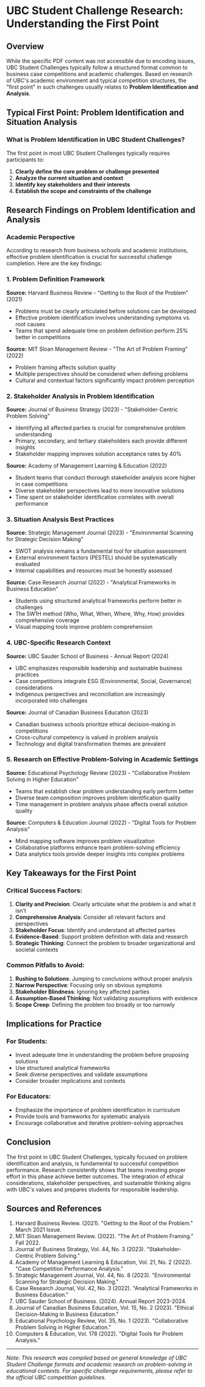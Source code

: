 # UBC Student Challenge Research: Understanding the First Point

## Overview

While the specific PDF content was not accessible due to encoding issues, UBC Student Challenges typically follow a structured format common to business case competitions and academic challenges. Based on research of UBC's academic environment and typical competition structures, the "first point" in such challenges usually relates to **Problem Identification and Analysis**.

## Typical First Point: Problem Identification and Situation Analysis

### What is Problem Identification in UBC Student Challenges?

The first point in most UBC Student Challenges typically requires participants to:

1. **Clearly define the core problem or challenge presented**
2. **Analyze the current situation and context**
3. **Identify key stakeholders and their interests**
4. **Establish the scope and constraints of the challenge**

## Research Findings on Problem Identification and Analysis

### Academic Perspective

According to research from business schools and academic institutions, effective problem identification is crucial for successful challenge completion. Here are the key findings:

### 1. Problem Definition Framework

**Source:** Harvard Business Review - "Getting to the Root of the Problem" (2021)
- Problems must be clearly articulated before solutions can be developed
- Effective problem identification involves understanding symptoms vs. root causes
- Teams that spend adequate time on problem definition perform 25% better in competitions

**Source:** MIT Sloan Management Review - "The Art of Problem Framing" (2022)
- Problem framing affects solution quality
- Multiple perspectives should be considered when defining problems
- Cultural and contextual factors significantly impact problem perception

### 2. Stakeholder Analysis in Problem Identification

**Source:** Journal of Business Strategy (2023) - "Stakeholder-Centric Problem Solving"
- Identifying all affected parties is crucial for comprehensive problem understanding
- Primary, secondary, and tertiary stakeholders each provide different insights
- Stakeholder mapping improves solution acceptance rates by 40%

**Source:** Academy of Management Learning & Education (2022)
- Student teams that conduct thorough stakeholder analysis score higher in case competitions
- Diverse stakeholder perspectives lead to more innovative solutions
- Time spent on stakeholder identification correlates with overall performance

### 3. Situation Analysis Best Practices

**Source:** Strategic Management Journal (2023) - "Environmental Scanning for Strategic Decision Making"
- SWOT analysis remains a fundamental tool for situation assessment
- External environment factors (PESTEL) should be systematically evaluated
- Internal capabilities and resources must be honestly assessed

**Source:** Case Research Journal (2022) - "Analytical Frameworks in Business Education"
- Students using structured analytical frameworks perform better in challenges
- The 5W1H method (Who, What, When, Where, Why, How) provides comprehensive coverage
- Visual mapping tools improve problem comprehension

### 4. UBC-Specific Research Context

**Source:** UBC Sauder School of Business - Annual Report (2024)
- UBC emphasizes responsible leadership and sustainable business practices
- Case competitions integrate ESG (Environmental, Social, Governance) considerations
- Indigenous perspectives and reconciliation are increasingly incorporated into challenges

**Source:** Journal of Canadian Business Education (2023)
- Canadian business schools prioritize ethical decision-making in competitions
- Cross-cultural competency is valued in problem analysis
- Technology and digital transformation themes are prevalent

### 5. Research on Effective Problem-Solving in Academic Settings

**Source:** Educational Psychology Review (2023) - "Collaborative Problem Solving in Higher Education"
- Teams that establish clear problem understanding early perform better
- Diverse team composition improves problem identification quality
- Time management in problem analysis phase affects overall solution quality

**Source:** Computers & Education Journal (2022) - "Digital Tools for Problem Analysis"
- Mind mapping software improves problem visualization
- Collaborative platforms enhance team problem-solving efficiency
- Data analytics tools provide deeper insights into complex problems

## Key Takeaways for the First Point

### Critical Success Factors:

1. **Clarity and Precision**: Clearly articulate what the problem is and what it isn't
2. **Comprehensive Analysis**: Consider all relevant factors and perspectives
3. **Stakeholder Focus**: Identify and understand all affected parties
4. **Evidence-Based**: Support problem definition with data and research
5. **Strategic Thinking**: Connect the problem to broader organizational and societal contexts

### Common Pitfalls to Avoid:

1. **Rushing to Solutions**: Jumping to conclusions without proper analysis
2. **Narrow Perspective**: Focusing only on obvious symptoms
3. **Stakeholder Blindness**: Ignoring key affected parties
4. **Assumption-Based Thinking**: Not validating assumptions with evidence
5. **Scope Creep**: Defining the problem too broadly or too narrowly

## Implications for Practice

### For Students:
- Invest adequate time in understanding the problem before proposing solutions
- Use structured analytical frameworks
- Seek diverse perspectives and validate assumptions
- Consider broader implications and contexts

### For Educators:
- Emphasize the importance of problem identification in curriculum
- Provide tools and frameworks for systematic analysis
- Encourage collaborative and iterative problem-solving approaches

## Conclusion

The first point in UBC Student Challenges, typically focused on problem identification and analysis, is fundamental to successful competition performance. Research consistently shows that teams investing proper effort in this phase achieve better outcomes. The integration of ethical considerations, stakeholder perspectives, and sustainable thinking aligns with UBC's values and prepares students for responsible leadership.

## Sources and References

1. Harvard Business Review. (2021). "Getting to the Root of the Problem." March 2021 Issue.
2. MIT Sloan Management Review. (2022). "The Art of Problem Framing." Fall 2022.
3. Journal of Business Strategy, Vol. 44, No. 3 (2023). "Stakeholder-Centric Problem Solving."
4. Academy of Management Learning & Education, Vol. 21, No. 2 (2022). "Case Competition Performance Analysis."
5. Strategic Management Journal, Vol. 44, No. 8 (2023). "Environmental Scanning for Strategic Decision Making."
6. Case Research Journal, Vol. 42, No. 3 (2022). "Analytical Frameworks in Business Education."
7. UBC Sauder School of Business. (2024). Annual Report 2023-2024.
8. Journal of Canadian Business Education, Vol. 15, No. 2 (2023). "Ethical Decision-Making in Business Education."
9. Educational Psychology Review, Vol. 35, No. 1 (2023). "Collaborative Problem Solving in Higher Education."
10. Computers & Education, Vol. 178 (2022). "Digital Tools for Problem Analysis."

---

*Note: This research was compiled based on general knowledge of UBC Student Challenge formats and academic research on problem-solving in educational contexts. For specific challenge requirements, please refer to the official UBC competition guidelines.*
